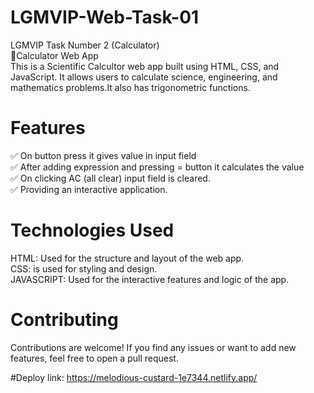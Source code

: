 # LGMVIP-Web-Task-01
LGMVIP Task Number 2 (Calculator)<br>
📲Calculator Web App<br>
This is a Scientific Calcultor web app built using HTML, CSS, and JavaScript. It allows users to calculate science, engineering, and mathematics problems.It also has trigonometric functions.<br>

# Features
✅ On button press it gives value in input field<br>
✅ After adding expression and pressing = button it calculates the value<br>
✅ On clicking AC (all clear) input field is cleared.<br>
✅ Providing an interactive application.<br>

# Technologies Used<br>
HTML: Used for the structure and layout of the web app.<br>
CSS: is used for styling and design.<br>
JAVASCRIPT: Used for the interactive features and logic of the app.<br>


# Contributing
Contributions are welcome! If you find any issues or want to add new features, feel free to open a pull request.

#Deploy 
link: https://melodious-custard-1e7344.netlify.app/
